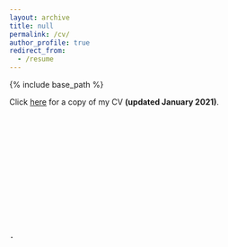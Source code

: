 ```yaml
---
layout: archive
title: null
permalink: /cv/
author_profile: true
redirect_from:
  - /resume
---
```


{% include base_path %}

Click
<a href="/files/CV_2021.pdf" download>
  here</a> for a copy of my CV <b>(updated January 2021)</b>.

<pre>













.
</pre>